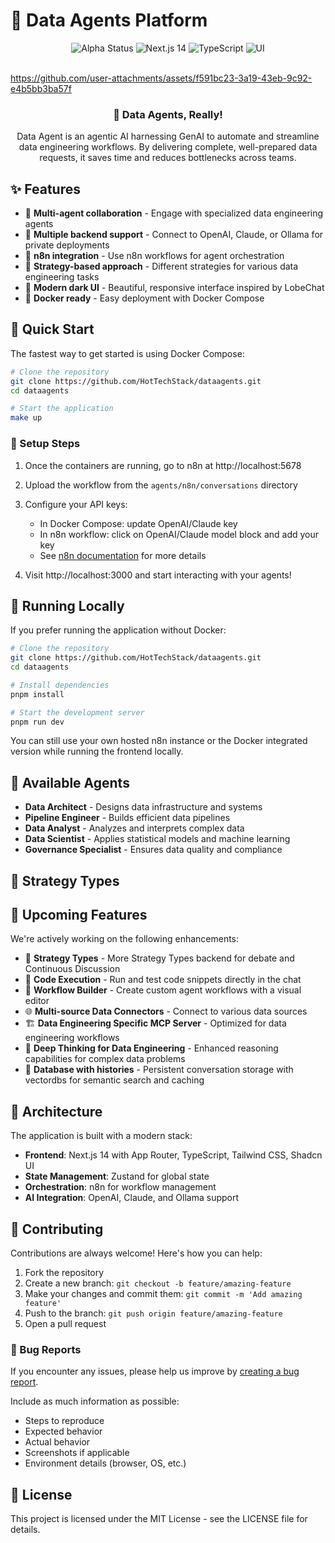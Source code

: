 # 🤖 Data Agents Platform

<div align="center">
  <img src="https://img.shields.io/badge/Status-Alpha-yellow" alt="Alpha Status" />
  <img src="https://img.shields.io/badge/Next.js-14-black" alt="Next.js 14" />
  <img src="https://img.shields.io/badge/TypeScript-✓-blue" alt="TypeScript" />
  <img src="https://img.shields.io/badge/UI-Shadcn%20+%20Tailwind-purple" alt="UI" />
</div>

<br />



https://github.com/user-attachments/assets/f591bc23-3a19-43eb-9c92-e4b5bb3ba57f




<div align="center">
  <h3>💬 Data Agents, Really!</h3>
  <p>Data Agent is an agentic AI harnessing GenAI to automate and streamline data engineering workflows.  
  By delivering complete, well-prepared data requests, it saves time and reduces bottlenecks across teams.</p>  
</div>

## ✨ Features

- 🤖 **Multi-agent collaboration** - Engage with specialized data engineering agents
- 🔄 **Multiple backend support** - Connect to OpenAI, Claude, or Ollama for private deployments
- 🔗 **n8n integration** - Use n8n workflows for agent orchestration
- 🎯 **Strategy-based approach** - Different strategies for various data engineering tasks
- 🌙 **Modern dark UI** - Beautiful, responsive interface inspired by LobeChat
- 🚀 **Docker ready** - Easy deployment with Docker Compose

## 🚀 Quick Start

The fastest way to get started is using Docker Compose:

```bash
# Clone the repository
git clone https://github.com/HotTechStack/dataagents.git
cd dataagents

# Start the application
make up
```

### 🔧 Setup Steps

1. Once the containers are running, go to n8n at http://localhost:5678
2. Upload the workflow from the `agents/n8n/conversations` directory
3. Configure your API keys:
   - In Docker Compose: update OpenAI/Claude key
   - In n8n workflow: click on OpenAI/Claude model block and add your key
   - See [n8n documentation](https://docs.n8n.io/integrations/builtin/credentials/openai/#using-api-key) for more details

4. Visit http://localhost:3000 and start interacting with your agents!

## 🧩 Running Locally

If you prefer running the application without Docker:

```bash
# Clone the repository
git clone https://github.com/HotTechStack/dataagents.git
cd dataagents

# Install dependencies
pnpm install

# Start the development server
pnpm run dev
```

You can still use your own hosted n8n instance or the Docker integrated version while running the frontend locally.

## 🧠 Available Agents

- **Data Architect** - Designs data infrastructure and systems
- **Pipeline Engineer** - Builds efficient data pipelines
- **Data Analyst** - Analyzes and interprets complex data
- **Data Scientist** - Applies statistical models and machine learning
- **Governance Specialist** - Ensures data quality and compliance

## 🎯 Strategy Types


## 🔮 Upcoming Features

We're actively working on the following enhancements:

- 🎯 **Strategy Types** - More Strategy Types backend for debate and Continuous Discussion
- 📝 **Code Execution** - Run and test code snippets directly in the chat
- 🔄 **Workflow Builder** - Create custom agent workflows with a visual editor
- 🌐 **Multi-source Data Connectors** - Connect to various data sources
- 🏗️ **Data Engineering Specific MCP Server** - Optimized for data engineering workflows
- 🧠 **Deep Thinking for Data Engineering** - Enhanced reasoning capabilities for complex data problems
- 💾 **Database with histories** - Persistent conversation storage with vectordbs for semantic search and caching


## 🧩 Architecture

The application is built with a modern stack:

- **Frontend**: Next.js 14 with App Router, TypeScript, Tailwind CSS, Shadcn UI
- **State Management**: Zustand for global state
- **Orchestration**: n8n for workflow management
- **AI Integration**: OpenAI, Claude, and Ollama support

## 🤝 Contributing

Contributions are always welcome! Here's how you can help:

1. Fork the repository
2. Create a new branch: `git checkout -b feature/amazing-feature`
3. Make your changes and commit them: `git commit -m 'Add amazing feature'`
4. Push to the branch: `git push origin feature/amazing-feature`
5. Open a pull request

### 🐛 Bug Reports

If you encounter any issues, please help us improve by [creating a bug report](https://github.com/HotTechStack/dataagents/issues/new?template=bug_report.md).

Include as much information as possible:
- Steps to reproduce
- Expected behavior
- Actual behavior
- Screenshots if applicable
- Environment details (browser, OS, etc.)

## 📜 License

This project is licensed under the MIT License - see the LICENSE file for details.